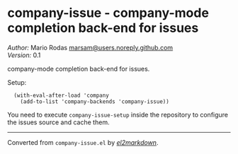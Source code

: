 # company-issue - company-mode completion back-end for issues

*Author:* Mario Rodas <marsam@users.noreply.github.com><br>
*Version:* 0.1<br>

company-mode completion back-end for issues.

Setup:

      (with-eval-after-load 'company
        (add-to-list 'company-backends 'company-issue))

You need to execute `company-issue-setup` inside the repository to
configure the issues source and cache them.


---
Converted from `company-issue.el` by [*el2markdown*](https://github.com/Lindydancer/el2markdown).
